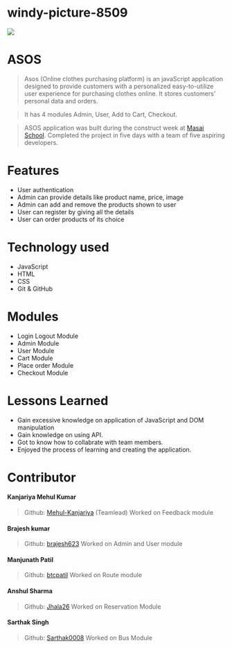 # windy-picture-8509
<img src="https://encrypted-tbn0.gstatic.com/images?q=tbn:ANd9GcSpOt03xZ0v82zh5yyN9j8h3eGLoe0cg0V7v9EBcKYK&s" />

# ASOS

> Asos (Online clothes purchasing platform) is an javaScript application designed to provide customers with a personalized easy-to-utilize user experience for purchasing clothes online. It stores customers' personal data and orders.

> It has 4 modules Admin, User, Add to Cart, Checkout.

> ASOS application was built during the construct week at [Masai School](https://masaischool.com/). Completed the project in five days with a team of five aspiring developers.

# Features

- User authentication
- Admin can provide details like product name, price, image
- Admin can add and remove the products shown to user
- User can register by giving all the details
- User can order products of its choice

# Technology used 

- JavaScript
- HTML
- CSS
- Git & GitHub

# Modules

- Login Logout Module
- Admin Module
- User Module
- Cart Module
- Place order Module
- Checkout Module

# Lessons Learned

- Gain excessive knowledge on application of JavaScript and DOM manipulation
- Gain knowledge on using API.
- Got to know how to collabrate with team members.
- Enjoyed the process of learning and creating the application.

# Contributor

#### Kanjariya Mehul Kumar
> Github: [Mehul-Kanjariya](https://github.com/Mehul-Kanjariya) 
(Teamlead)
Worked on Feedback module
#### Brajesh kumar
> Github: [brajesh623](https://github.com/brajesh623)
Worked on Admin and User module

#### Manjunath Patil 
>Github: [btcpatil](https://github.com/btcpatil)
Worked on Route module

#### Anshul Sharma
>Github: [Jhala26](https://github.com/Jhala26)
Worked on Reservation Module

#### Sarthak Singh
>Github: [Sarthak0008](https://github.com/Sarthak0008)
Worked on Bus Module

